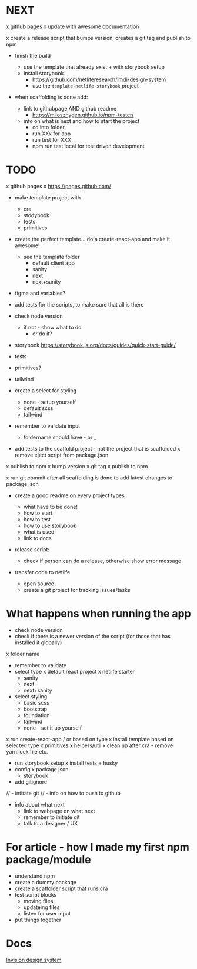 # NEXT
x github pages
  x update with awesome documentation

x create a release script that bumps version, creates a git tag and publish to npm

- finish the build
  - use the template that already exist + with storybook setup
  - install storybook
    - https://github.com/netliferesearch/imdi-design-system
    - use the `template-netlife-storybook` project

- when scaffolding is done add:
  - link to githubpage AND github readme
    - https://miloszhygen.github.io/npm-tester/
  - info on what is next and how to start the project
    - cd into folder
    - run XXx for app
    - run test for XXX
    - npm run test:local for test driven development



# TODO
x github pages
  x https://pages.github.com/

- make template project with
  - cra
  - stodybook
  - tests
  - primitives

- create the perfect template... do a create-react-app and make it awesome!
  - see the template folder
    - default client app
    - sanity
    - next
    - next+sanity

- figma and variables?

- add tests for the scripts, to make sure that all is there
- check node version
  - if not - show what to do
      - or do it?

- storybook https://storybook.js.org/docs/guides/quick-start-guide/

- tests
- primitives?
- tailwind

- create a select for styling
  - none - setup yourself
  - default scss
  - tailwind

- remember to validate input
  - foldername should have - or _
- add tests to the scaffold project - not the project that is scaffolded
x remove eject script from package.json

x publish to npm
  x bump version
  x git tag
  x publish to npm

x run git commit after all scaffolding is done to add latest changes to package json

- create a good readme on every project types
  - what have to be done!
  - how to start
  - how to test
  - how to use storybook
  - what is used
  - link to docs

- release script:
  - check if person can do a release, otherwise show error message

- transfer code to netlife
  - open source
  - create a git project for tracking issues/tasks


# What happens when running the app
- check node version
- check if there is a newer version of the script (for those that has installed it globally)
  <!--
  - help if wrong number
  - select installation options
    - use nvm - link
    - install yourself
  - "this will install nvm" - link
    - y/n?
  - install correct node and set it
  -->
x folder name
  - remember to validate
- select type
  x default react project
  x netlife starter
  - sanity
  - next
  - next+sanity
- select styling
  - basic scss
  - bootstrap
  - foundation
  - tailwind
  - none - set it up yourself

x run create-react-app / or based on type
x install template based on selected type
  x primitives
  x helpers/util
x clean up after cra - remove yarn.lock file etc.
- run storybook setup
x install tests + husky
- config
  x package.json
  - storybook
- add gitignore

// - intitate git
  // - info on how to push to github

- info about what next
  - link to webpage on what next
  - remember to initiate git
  - talk to a designer / UX





# For article - how I made my first npm package/module
- understand npm
- create a dummy package
- create a scaffolder script that runs cra
- test script blocks
  - moving files
  - updateing files
  - listen for user input
- put things together


# Docs
[Invision design system](https://www.invisionapp.com/design-system-manager)
